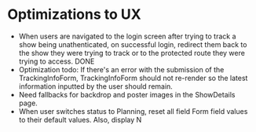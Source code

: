 # Optimizations to UX

- When users are navigated to the login screen after trying to track a show being unathenticated, on successful login, redirect them back to the show they were trying to track or to the protected route they were trying to access. DONE
- Optimization todo: If there's an error with the submission of the TrackingInfoForm, TrackingInfoForm
  should not re-render so the latest information inputted by the user should remain.
- Need fallbacks for backdrop and poster images in the ShowDetails page.
- When user switches status to Planning, reset all field Form field values to their default values. Also, display N
